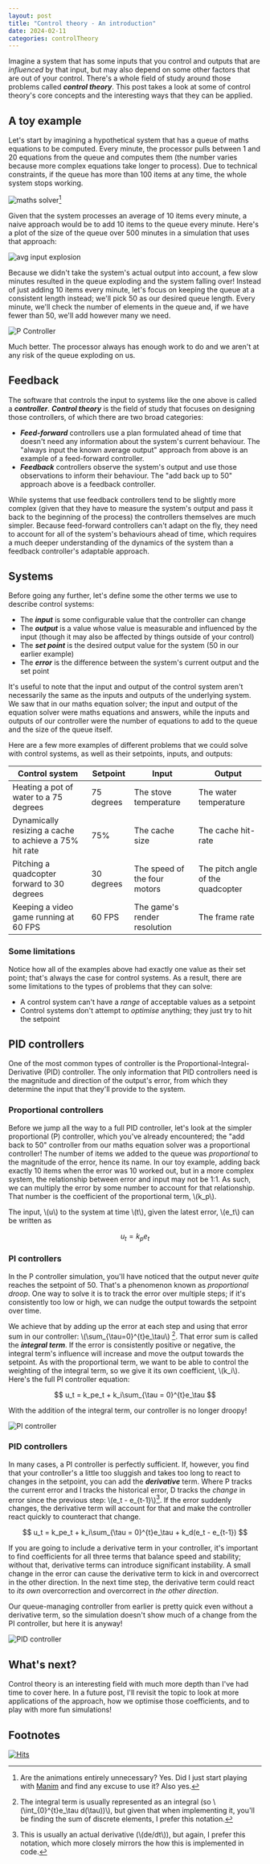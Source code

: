 ```yaml
---
layout: post
title: "Control theory - An introduction"
date: 2024-02-11
categories: controlTheory
---
```


Imagine a system that has some inputs that you control and outputs that are _influenced_ by that input, but may also depend on some other factors that are out of your control. There's a whole field of study around those problems called ***control theory***. This post takes a look at some of control theory's core concepts and the interesting ways that they can be applied.
## A toy example

Let's start by imagining a hypothetical system that has a queue of maths equations to be computed. Every minute, the processor pulls between 1 and 20 equations from the queue and computes them (the number varies because more complex equations take longer to process). Due to technical constraints, if the queue has more than 100 items at any time, the whole system stops working. 

![maths solver](/assets/images/2024-02-11-control-theory-intro/maths_solver_flowchart.PNG)[^1]

Given that the system processes an average of 10 items every minute, a naive approach would be to add 10 items to the queue every minute. Here's a plot of the size of the queue over 500 minutes in a simulation that uses that approach:

![avg input explosion](/assets/images/2024-02-11-control-theory-intro/AvgOutputController.gif)

Because we didn't take the system's actual output into account, a few slow minutes resulted in the queue exploding and the system falling over! Instead of just adding 10 items every minute, let's focus on keeping the queue at a consistent length instead; we'll pick 50 as our desired queue length. Every minute, we'll check the number of elements in the queue and, if we have fewer than 50, we'll add however many we need. 

![P Controller](/assets/images/2024-02-11-control-theory-intro/PController.gif)

Much better. The processor always has enough work to do and we aren't at any risk of the queue exploding on us.  
## Feedback

The software that controls the input to systems like the one above is called a ***controller***. ***Control theory*** is the field of study that focuses on designing those controllers, of which there are two broad categories:
- ***Feed-forward*** controllers use a plan formulated ahead of time that doesn't need any information about the system's current behaviour. The "always input the known average output" approach from above is an example of a feed-forward controller.
- ***Feedback*** controllers observe the system's output and use those observations to inform their behaviour. The "add back up to 50" approach above is a feedback controller.

While systems that use feedback controllers tend to be slightly more complex (given that they have to measure the system's output and pass it back to the beginning of the process) the controllers themselves are much simpler. Because feed-forward controllers can't adapt on the fly, they need to account for all of the system's behaviours ahead of time, which requires a much deeper understanding of the dynamics of the system than a feedback controller's adaptable approach.
## Systems

Before going any further, let's define some the other terms we use to describe control systems:
 - The ***input*** is some configurable value that the controller can change
 - The ***output*** is a value whose value is measurable and influenced by the input (though it may also be affected by things outside of your control)
 - The ***set point*** is the desired output value for the system (50 in our earlier example)
 - The ***error*** is the difference between the system's current output and the set point

It's useful to note that the input and output of the control system aren't necessarily the same as the inputs and outputs of the underlying system. We saw that in our maths equation solver; the input and output of the equation solver were maths equations and answers, while the inputs and outputs of our controller were the number of equations to add to the queue and the size of the queue itself. 

Here are a few more examples of different problems that we could solve with control systems, as well as their setpoints, inputs, and outputs:

| Control system | Setpoint | Input | Output |
|---|---|---|---|
| Heating a pot of water to a 75 degrees | 75 degrees | The stove temperature | The water temperature |
| Dynamically resizing a cache to achieve a 75% hit rate | 75% | The cache size | The cache hit-rate |
| Pitching a quadcopter forward to 30 degrees | 30 degrees | The speed of the four motors | The pitch angle of the quadcopter |
| Keeping a video game running at 60 FPS | 60 FPS | The game's render resolution | The frame rate |

### Some limitations

Notice how all of the examples above had exactly one value as their set point; that's always the case for control systems. As a result, there are some limitations to the types of problems that they can solve:
- A control system can't have a *range* of acceptable values as a setpoint
- Control systems don't attempt to *optimise* anything; they just try to hit the setpoint

## PID controllers

One of the most common types of controller is the Proportional-Integral-Derivative (PID) controller. The only information that PID controllers need is the magnitude and direction of the output's error, from which they determine the input that they'll provide to the system.
### Proportional controllers

Before we jump all the way to a full PID controller, let's look at the simpler proportional (P) controller, which you've already encountered; the "add back to 50" controller from our maths equation solver was a proportional controller! The number of items we added to the queue was *proportional* to the magnitude of the error, hence its name. In our toy example, adding back exactly 10 items when the error was 10 worked out, but in a more complex system, the relationship between error and input may not be 1:1. As such, we can multiply the error by some number to account for that relationship. That number is the coefficient of the proportional term, \\(k_p\\). 

The input, \\(u\\) to the system at time \\(t\\), given the latest error, \\(e_t\\) can be written as

$$
u_t = k_p e_t
$$

### PI controllers

In the P controller simulation, you'll have noticed that the output never _quite_ reaches the setpoint of 50. That's a phenomenon known as *proportional droop*. One way to solve it is to track the error over multiple steps; if it's consistently too low or high, we can nudge the output towards the setpoint over time.

We achieve that by adding up the error at each step and using that error sum in our controller: \\(\sum_{\tau=0}^{t}e_\tau\\) [^2]. That error sum is called the ***integral term***. If the error is consistently positive or negative, the integral term's influence will increase and move the output towards the setpoint. As with the proportional term, we want to be able to control the weighting of the integral term, so we give it its own coefficient, \\(k_i\\). Here's the full PI controller equation: 

$$
u_t = k_pe_t + k_i\sum_{\tau = 0}^{t}e_\tau
$$

With the addition of the integral term, our controller is no longer droopy!

![PI controller](/assets/images/2024-02-11-control-theory-intro/PIController.gif)

### PID controllers

In many cases, a PI controller is perfectly sufficient. If, however, you find that your controller's a little too sluggish and takes too long to react to changes in the setpoint, you can add the ***derivative*** term. Where P tracks the current error and I tracks the historical error, D tracks the _change_ in error since the previous step: \\(e_t - e_{t-1}\\)[^3]. If the error suddenly changes, the derivative term will account for that and make the controller react quickly to counteract that change. 

$$
u_t = k_pe_t + k_i\sum_{\tau = 0}^{t}e_\tau + k_d(e_t - e_{t-1})
$$

If you are going to include a derivative term in your controller, it's important to find coefficients for all three terms that balance speed and stability; without that, derivative terms can introduce significant instability. A small change in the error can cause the derivative term to kick in and overcorrect in the other direction. In the next time step, the derivative term could react to *its own* overcorrection and overcorrect in *the other direction*. 

Our queue-managing controller from earlier is pretty quick even without a derivative term, so the simulation doesn't show much of a change from the PI controller, but here it is anyway!

![PID controller](/assets/images/2024-02-11-control-theory-intro/PIDController.gif)

## What's next?

Control theory is an interesting field with much more depth than I've had time to cover here. In a future post, I'll revisit the topic to look at more applications of the approach, how we optimise those coefficients, and to play with more fun simulations!


## Footnotes

[^1]: Are the animations entirely unnecessary? Yes. Did I just start playing with [Manim](https://docs.manim.community/) and find any excuse to use it? Also yes.

[^2]: The integral term is usually represented as an integral (so \\(\int_{0}^{t}e_\tau d(\tau))\\), but given that when implementing it, you'll be finding the sum of discrete elements, I prefer this notation.

[^3]: This is usually an actual derivative (\\(de/dt\\)), but again, I prefer this notation, which more closely mirrors the how this is implemented in code.

[![Hits](https://hits.seeyoufarm.com/api/count/incr/badge.svg?url=https%3A%2F%2Fbrydonleonard.github.io%2Fcontroltheory%2F2024%2F02%2F11%2Fcontrol-theory-intro.html&count_bg=%2379C83D&title_bg=%23555555&icon=&icon_color=%23E7E7E7&title=hits&edge_flat=false)](https://hits.seeyoufarm.com)